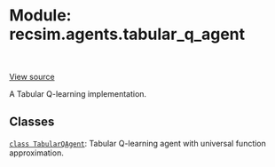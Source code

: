 <div itemscope itemtype="http://developers.google.com/ReferenceObject">
<meta itemprop="name" content="recsim.agents.tabular_q_agent" />
<meta itemprop="path" content="Stable" />
</div>

# Module: recsim.agents.tabular_q_agent

<table class="tfo-notebook-buttons tfo-api" align="left">
</table>

<a target="_blank" href="https://github.com/google-research/recsim/tree/master/recsim//agents/tabular_q_agent.py">View
source</a>

A Tabular Q-learning implementation.

<!-- Placeholder for "Used in" -->

## Classes

[`class TabularQAgent`](../../recsim/agents/tabular_q_agent/TabularQAgent.md):
Tabular Q-learning agent with universal function approximation.

